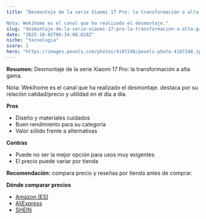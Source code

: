 ```yaml
---
title: "Desmontaje de la serie Xiaomi 17 Pro: la transformación a alta gama. 

Nota: Wekihome es el canal que ha realizado el desmontaje."
slug: "desmontaje-de-la-serie-xiaomi-17-pro-la-transformacion-a-alta-gama-nota-wekihome"
date: "2025-10-02T06:34:08.028Z"
niche: "tecnologia"
score: 1
hero: "https://images.pexels.com/photos/4107248/pexels-photo-4107248.jpeg?auto=compress&cs=tinysrgb&fit=crop&h=627&w=1200&auto=compress&cs=tinysrgb&w=1200&h=675&fit=crop"
---
```


**Resumen:** Desmontaje de la serie Xiaomi 17 Pro: la transformación a alta gama. 

Nota: Wekihome es el canal que ha realizado el desmontaje. destaca por su relación calidad/precio y utilidad en el día a día.

**Pros**
- Diseño y materiales cuidados
- Buen rendimiento para su categoría
- Valor sólido frente a alternativas

**Contras**
- Puede no ser la mejor opción para usos muy exigentes
- El precio puede variar por tienda

**Recomendación:** compara precio y reseñas por tienda antes de comprar.

**Dónde comparar precios**
- [Amazon (ES)](https://www.amazon.es/s?k=Desmontaje%20de%20la%20serie%20Xiaomi%2017%20Pro%3A%20la%20transformaci%C3%B3n%20a%20alta%20gama.%20%0A%0ANota%3A%20Wekihome%20es%20el%20canal%20que%20ha%20realizado%20el%20desmontaje.&tag=teknovashop25-21)
- [AliExpress](https://www.aliexpress.com/wholesale?SearchText=Desmontaje%20de%20la%20serie%20Xiaomi%2017%20Pro%3A%20la%20transformaci%C3%B3n%20a%20alta%20gama.%20%0A%0ANota%3A%20Wekihome%20es%20el%20canal%20que%20ha%20realizado%20el%20desmontaje.)
- [SHEIN](https://www.shein.com/pdsearch/Desmontaje%20de%20la%20serie%20Xiaomi%2017%20Pro%3A%20la%20transformaci%C3%B3n%20a%20alta%20gama.%20%0A%0ANota%3A%20Wekihome%20es%20el%20canal%20que%20ha%20realizado%20el%20desmontaje.)